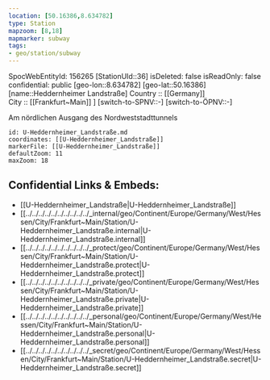 ```yaml
---
location: [50.16386,8.634782] 
type: Station 
mapzoom: [8,18] 
mapmarker: subway 
tags:
- geo/station/subway
---
```

SpocWebEntityId: 156265
[StationUId::36] 
isDeleted: false
isReadOnly: false
confidential: public
[geo-lon::8.634782] 
[geo-lat::50.16386] 
[name::Heddernheimer Landstraße] 
Country :: [[Germany]]  
City :: [[Frankfurt~Main]] ] 
[switch-to-SPNV::-] 
[switch-to-ÖPNV::-] 

Am nördlichen Ausgang des Nordweststadttunnels

```leaflet
id: U-Heddernheimer_Landstraße.md
coordinates: [[U-Heddernheimer_Landstraße]] 
markerFile: [[U-Heddernheimer_Landstraße]] 
defaultZoom: 11 
maxZoom: 18
```


## Confidential Links & Embeds: 
- [[U-Heddernheimer_Landstraße|U-Heddernheimer_Landstraße]] 
- [[../../../../../../../../../../_internal/geo/Continent/Europe/Germany/West/Hessen/City/Frankfurt~Main/Station/U-Heddernheimer_Landstraße.internal|U-Heddernheimer_Landstraße.internal]] 
- [[../../../../../../../../../../_protect/geo/Continent/Europe/Germany/West/Hessen/City/Frankfurt~Main/Station/U-Heddernheimer_Landstraße.protect|U-Heddernheimer_Landstraße.protect]] 
- [[../../../../../../../../../../_private/geo/Continent/Europe/Germany/West/Hessen/City/Frankfurt~Main/Station/U-Heddernheimer_Landstraße.private|U-Heddernheimer_Landstraße.private]] 
- [[../../../../../../../../../../_personal/geo/Continent/Europe/Germany/West/Hessen/City/Frankfurt~Main/Station/U-Heddernheimer_Landstraße.personal|U-Heddernheimer_Landstraße.personal]] 
- [[../../../../../../../../../../_secret/geo/Continent/Europe/Germany/West/Hessen/City/Frankfurt~Main/Station/U-Heddernheimer_Landstraße.secret|U-Heddernheimer_Landstraße.secret]] 
